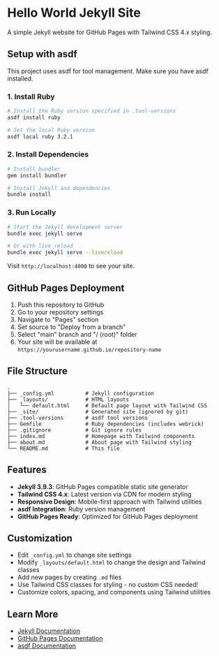 # Hello World Jekyll Site

A simple Jekyll website for GitHub Pages with Tailwind CSS 4.x styling.

## Setup with asdf

This project uses asdf for tool management. Make sure you have asdf installed.

### 1. Install Ruby

```bash
# Install the Ruby version specified in .tool-versions
asdf install ruby

# Set the local Ruby version
asdf local ruby 3.2.1
```

### 2. Install Dependencies

```bash
# Install bundler
gem install bundler

# Install Jekyll and dependencies
bundle install
```

### 3. Run Locally

```bash
# Start the Jekyll development server
bundle exec jekyll serve

# Or with live reload
bundle exec jekyll serve --livereload
```

Visit `http://localhost:4000` to see your site.

## GitHub Pages Deployment

1. Push this repository to GitHub
2. Go to your repository settings
3. Navigate to "Pages" section
4. Set source to "Deploy from a branch"
5. Select "main" branch and "/ (root)" folder
6. Your site will be available at `https://yourusername.github.io/repository-name`

## File Structure

```
.
├── _config.yml          # Jekyll configuration
├── _layouts/            # HTML layouts
│   └── default.html     # Default page layout with Tailwind CSS
├── _site/               # Generated site (ignored by git)
├── .tool-versions       # asdf tool versions
├── Gemfile              # Ruby dependencies (includes webrick)
├── .gitignore           # Git ignore rules
├── index.md             # Homepage with Tailwind components
├── about.md             # About page with Tailwind styling
└── README.md            # This file
```

## Features

- **Jekyll 3.9.3**: GitHub Pages compatible static site generator
- **Tailwind CSS 4.x**: Latest version via CDN for modern styling
- **Responsive Design**: Mobile-first approach with Tailwind utilities
- **asdf Integration**: Ruby version management
- **GitHub Pages Ready**: Optimized for GitHub Pages deployment

## Customization

- Edit `_config.yml` to change site settings
- Modify `_layouts/default.html` to change the design and Tailwind classes
- Add new pages by creating `.md` files
- Use Tailwind CSS classes for styling - no custom CSS needed!
- Customize colors, spacing, and components using Tailwind utilities

## Learn More

- [Jekyll Documentation](https://jekyllrb.com/docs/)
- [GitHub Pages Documentation](https://docs.github.com/en/pages)
- [asdf Documentation](https://asdf-vm.com/)
